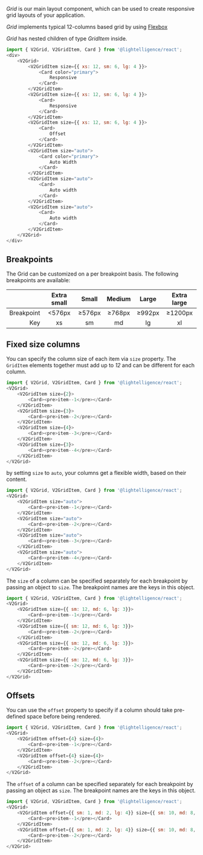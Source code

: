 *Grid* is our main layout component, which can be used to create responsive
grid layouts of your application.

*Grid* implements typical 12-columns based grid by using
[Flexbox](https://developer.mozilla.org/en-US/docs/Learn/CSS/CSS_layout/Flexbox)

*Grid* has nested children of type *GridItem* inside.



```js
import { V2Grid, V2GridItem, Card } from '@lightelligence/react';
<div>
    <V2Grid>
        <V2GridItem size={{ xs: 12, sm: 6, lg: 4 }}>
            <Card color="primary">
                Responsive
            </Card>
        </V2GridItem>
        <V2GridItem size={{ xs: 12, sm: 6, lg: 4 }}>
            <Card>
                Responsive
            </Card>
        </V2GridItem>
        <V2GridItem size={{ xs: 12, sm: 6, lg: 4 }}>
            <Card>
                Offset
            </Card>
        </V2GridItem>
        <V2GridItem size="auto">
            <Card color="primary">
                Auto Width
            </Card>
        </V2GridItem>
        <V2GridItem size="auto">
            <Card>
                Auto width
            </Card>
        </V2GridItem>
        <V2GridItem size="auto">
            <Card>
                Auto width
            </Card>
        </V2GridItem>
    </V2Grid>
</div>
```

## Breakpoints

The Grid can be customized on a per breakpoint basis. The following breakpoints are available:

|            | Extra small |  Small | Medium |  Large | Extra large |
|-----------:|:-----------:|:------:|:------:|:------:|:-----------:|
| Breakpoint |    <576px   | ≥576px | ≥768px | ≥992px |   ≥1200px   |
|        Key |      xs     |   sm   |   md   |   lg   |      xl     |


## Fixed size columns

You can specify the column size of each item via `size` property. The
`GridItem` elements together must add up to *12* and can be different for each
column. 

```js
import { V2Grid, V2GridItem, Card } from '@lightelligence/react';
<V2Grid>
    <V2GridItem size={2}>
        <Card><pre>item--1</pre></Card>
    </V2GridItem>
    <V2GridItem size={3}>
        <Card><pre>item--2</pre></Card>
    </V2GridItem>
    <V2GridItem size={4}>
        <Card><pre>item--3</pre></Card>
    </V2GridItem>
    <V2GridItem size={3}>
        <Card><pre>item--4</pre></Card>
    </V2GridItem>
</V2Grid>
```

by setting `size` to `auto`, your columns get a flexible width, based
on their content.

```js
import { V2Grid, V2GridItem, Card } from '@lightelligence/react';
<V2Grid>
    <V2GridItem size="auto">
        <Card><pre>item--1</pre></Card>
    </V2GridItem>
    <V2GridItem size="auto">
        <Card><pre>item--2</pre></Card>
    </V2GridItem>
    <V2GridItem size="auto">
        <Card><pre>item--3</pre></Card>
    </V2GridItem>
    <V2GridItem size="auto">
        <Card><pre>item--4</pre></Card>
    </V2GridItem>
</V2Grid>
```

The `size` of a column can be specified separately for each breakpoint by passing an object to `size`. The breakpoint names are the keys in this object.

```js
import { V2Grid, V2GridItem, Card } from '@lightelligence/react';
<V2Grid>
    <V2GridItem size={{ sm: 12, md: 6, lg: 3}}>
        <Card><pre>item--1</pre></Card>
    </V2GridItem>
    <V2GridItem size={{ sm: 12, md: 6, lg: 3}}>
        <Card><pre>item--2</pre></Card>
    </V2GridItem>
    <V2GridItem size={{ sm: 12, md: 6, lg: 3}}>
        <Card><pre>item--2</pre></Card>
    </V2GridItem>
    <V2GridItem size={{ sm: 12, md: 6, lg: 3}}>
        <Card><pre>item--2</pre></Card>
    </V2GridItem>
</V2Grid>
```
## Offsets

You can use the `offset` property to specify if a column should take
pre-defined space before being rendered.

```js
import { V2Grid, V2GridItem, Card } from '@lightelligence/react';
<V2Grid>
    <V2GridItem offset={4} size={4}>
        <Card><pre>item--1</pre></Card>
    </V2GridItem>
    <V2GridItem offset={4} size={4}>
        <Card><pre>item--2</pre></Card>
    </V2GridItem>
</V2Grid>
```

The `offset` of a column can be specified separately for each breakpoint by passing an object as `size`. The breakpoint names are the keys in this object.

```js
import { V2Grid, V2GridItem, Card } from '@lightelligence/react';
<V2Grid>
    <V2GridItem offset={{ sm: 1, md: 2, lg: 4}} size={{ sm: 10, md: 8, lg: 4}}>
        <Card><pre>item--1</pre></Card>
    </V2GridItem>
    <V2GridItem offset={{ sm: 1, md: 2, lg: 4}} size={{ sm: 10, md: 8, lg: 4}}>
        <Card><pre>item--2</pre></Card>
    </V2GridItem>
</V2Grid>
```